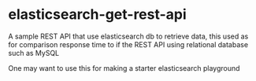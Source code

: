 # elasticsearch-get-rest-api
A sample REST API that use elasticsearch db to retrieve data, this used as for comparison response time to if the REST API using relational database such as MySQL

One may want to use this for making a starter elasticsearch playground
